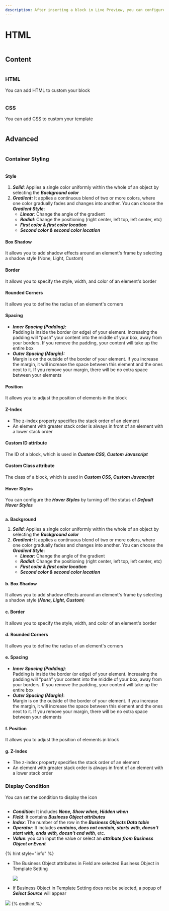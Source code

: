 ```yaml
---
description: After inserting a block in Live Preview, you can configure the settings
---
```


# HTML

<figure><img src="https://lh7-rt.googleusercontent.com/docsz/AD_4nXcfMrdXl89rnVcjHPddHbF_GAqhH5mZS0h4HSLWPV4eqTio44Rl-hwWjpCQVOPg3ypGhDYnuzp9gHZuvix9ndiKv17j06PFWXlf2Yq6vu36kxgM90v5Jm1VilXXubOalrPfa6Va4RWD4bJz_CJ4oTkLnu3b?key=McWN_Lv9ZK-QuQzVrY3nVw" alt=""><figcaption></figcaption></figure>

## Content

<figure><img src="https://lh7-rt.googleusercontent.com/docsz/AD_4nXcONDpVKItMlqY7Z9yGug78ndPbAOZLlZwXCxF07Ps5tTUWhr-n5LL4XBERCcqWApFDuekEcZ3lmcCb8MOpYcIAjR970eOS6CAXGapDODUhQb3YDXdWVO9GsvAhAg0a2ObAMcU8WEZdOKxlvLre7uLHX9g4?key=McWN_Lv9ZK-QuQzVrY3nVw" alt=""><figcaption></figcaption></figure>

### HTML

You can add HTML to custom your block

<figure><img src="https://lh7-rt.googleusercontent.com/docsz/AD_4nXcjq8ga1MldHO_ic4YnXOQ0tX20xczY-0M2D3-IKJCyHkD2WZR1LSNdQWYxKLP0D0l5PnPWOR_bzDEFmk72KLmGlS49VGwBUeUsmlt2lflY3Ie2BYtE6iVhlYdqUKhsH3aFM0KOLK-G7-7gWPxf_9hB5bLZ?key=McWN_Lv9ZK-QuQzVrY3nVw" alt=""><figcaption></figcaption></figure>

### CSS

You can add CSS to custom your template

<figure><img src="https://lh7-rt.googleusercontent.com/docsz/AD_4nXceYU2DwvD4wNiu-rIQjnurh7F4gt3iLZSJr-rBOoJ8TyDwfYJRVySFsQorHtP5zY0Kl6I8mF58gmyayP2aphBBmeXhUo-oDNNDf66jl59ZejIsZybObIBM-PhBTuB8hwxgh6C9ZMKvHsq1YoVcfYe5RV8z?key=McWN_Lv9ZK-QuQzVrY3nVw" alt=""><figcaption></figcaption></figure>

## Advanced

<figure><img src="https://lh7-rt.googleusercontent.com/docsz/AD_4nXeFcrsxhWOktRwDCh6jmtUaTYZCbWi7lNrhrxyKUQtX9TB6mUQqyH9qJNnyakHeT6wNXAUZIhUTUzuzSRV14QOtsfefYXaUoNXtkDOL_0T37ZStn7w1rHmLvWaZZvtvjQPpJhYH4gVCSASseJvwd1A5Srcm?key=McWN_Lv9ZK-QuQzVrY3nVw" alt=""><figcaption></figcaption></figure>

### Container Styling

<figure><img src="https://lh7-rt.googleusercontent.com/docsz/AD_4nXfb_NxL2JzfOzTsAZc67PxfDVDGj_fH6vteEOBaGSc6nmwQ7IyICXGjGZunfmFTZyg8KKm4YH5Kh85w9eSCmN-3c2ny1Um_ck6HQFhsJJB13WKrBxMxWECP_9NR1ux4jWvG9_7isNI4fLPzN5CRRFxAQ9sG?key=McWN_Lv9ZK-QuQzVrY3nVw" alt=""><figcaption></figcaption></figure>

#### **Style**

1. _**Solid**_: Applies a single color uniformly within the whole of an object by selecting the _**Background color**_
2. _**Gradient:**_ It applies a continuous blend of two or more colors, where one color gradually fades and changes into another. You can choose the _**Gradient Style**_:&#x20;
   * _**Linear**_: Change the angle of the gradient
   * _**Radial**_: Change the positioning (right center, left top, left center, etc)
   * _**First color & first color location**_
   * _**Second color & second color location**_

#### **Box Shadow**

It allows you to add shadow effects around an element's frame by selecting a shadow style (None, Light, Custom)

#### **Border**

It allows you to specify the style, width, and color of an element's border

#### **Rounded Corners**

It allows you to define the radius of an element's corners

#### **Spacing**

* _**Inner Spacing (Padding):**_ \
  Padding is inside the border (or edge) of your element. Increasing the padding will “push” your content into the middle of your box, away from your borders. If you remove the padding, your content will take up the entire box
* _**Outer Spacing (Margin):**_ \
  Margin is on the outside of the border of your element. If you increase the margin, it will increase the space between this element and the ones next to it. If you remove your margin, there will be no extra space between your elements

#### Position

It allows you to adjust the position of elements in the block

#### Z-Index

* The z-index property specifies the stack order of an element
* An element with greater stack order is always in front of an element with a lower stack order

#### Custom ID attribute

The ID of a block, which is used in _**Custom CSS, Custom Javascript**_

#### Custom Class attribute

The class of a block, which is used in _**Custom CSS, Custom Javascript**_

#### Hover Styles

You can configure the _**Hover Styles**_ by turning off the status of _**Default Hover Styles**_

<figure><img src="https://lh7-rt.googleusercontent.com/docsz/AD_4nXdC8jAU79rOoA279fbPldSCKKJ9SelHvnGUhb_SKk_hLIyxDbLQH5MTCXFLnWNj9RhR8uL0BrxqQ-y23FeW_yRFszi0NdYBBqzaLHUv5IoXQWjLDHvJUiECw8BdIFbH8zv9Yw_JAlhTFMIYwQhPpmS9hSqk?key=McWN_Lv9ZK-QuQzVrY3nVw" alt=""><figcaption></figcaption></figure>

**a. Background**

1. _**Solid**_: Applies a single color uniformly within the whole of an object by selecting the _**Background color**_
2. _**Gradient:**_ It applies a continuous blend of two or more colors, where one color gradually fades and changes into another. You can choose the _**Gradient Style**_:&#x20;
   * _**Linear**_: Change the angle of the gradient
   * _**Radial**_: Change the positioning (right center, left top, left center, etc)
   * _**First color & first color location**_
   * _**Second color & second color location**_

#### **b. Box Shadow**

It allows you to add shadow effects around an element's frame by selecting a shadow style (_**None, Light, Custom**_)

#### **c. Border**

It allows you to specify the style, width, and color of an element's border

#### **d. Rounded Corners**

It allows you to define the radius of an element's corners

#### **e. Spacing**

* _**Inner Spacing (Padding)**_: \
  Padding is inside the border (or edge) of your element. Increasing the padding will “push” your content into the middle of your box, away from your borders. If you remove the padding, your content will take up the entire box
* _**Outer Spacing (Margin)**_: \
  Margin is on the outside of the border of your element. If you increase the margin, it will increase the space between this element and the ones next to it. If you remove your margin, there will be no extra space between your elements

#### f. Position

It allows you to adjust the position of elements ịn block

#### g. Z-Index

* The z-index property specifies the stack order of an element
* An element with greater stack order is always in front of an element with a lower stack order

### Display Condition

You can set the condition to display the icon

<figure><img src="https://lh7-rt.googleusercontent.com/docsz/AD_4nXeLA_lttQ29OwDfhq-WwuHcsa0VDWhyqahHYbBXrnvmFSUSbLmohZtc94vHmOHnz2Um2mG6L22n13X1EpDgqD-YuzXyhlsKFnfLs-m7DO5V0OAlG2wm8HJZsqhPtzuxrtpMqKMuQKv8IeCG-kH1CSGWie6V?key=McWN_Lv9ZK-QuQzVrY3nVw" alt=""><figcaption></figcaption></figure>

* _**Condition**_: It includes _**None, Show when, Hidden when**_
* _**Field**_: It contains _**Business Object attributes**_
* _**Index**_: The number of the row in the _**Business Objects Data table**_
* _**Operator**_: It includes _**contains, does not contain, starts with, doesn't start with, ends with, doesn't end with**_, etc.
* _**Value**_: you can input the value or select an _**attribute from Business Object or Event**_

{% hint style="info" %}
-   The Business Object attributes in Field are selected Business Object in Template Setting

    ![](https://lh7-rt.googleusercontent.com/docsz/AD_4nXf9U2hVvIAudCV_W4lOU3ytVYQT-Szjq3gnadS6a27WWeSp0KdjqbJVuaEisLpBx1zXgZIaq1JoCoRX0OT9_uxww8bAnRt1T766I-ZDs8HKwl4K2jup6ZLmE2blU5JKJpJGeAGAfMbVACfnOgmxZkCSZu9A?key=McWN_Lv9ZK-QuQzVrY3nVw)
- If Business Object in Template Setting does not be selected, a popup of _**Select Source**_ will appear

![](https://lh7-rt.googleusercontent.com/docsz/AD_4nXdSfTZ_2zpRfGyha6XYd7-z24Nry_oE8v3BaEfJD1dM8DXiJxfpBSuWqSd-YNUSEb_qzRTAnso_czg1Zdq5mQ8wUepMwb8m0CUg8OuovWymCLyWmlHr8R6KGJFeDIILlSi4zgvAt9Y0fALGjYhxMvOy7Ai2?key=McWN_Lv9ZK-QuQzVrY3nVw)
{% endhint %}
